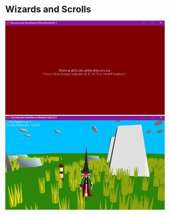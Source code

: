 # Wizards and Scrolls

![start screen](./images/start_screen.png "Start Screen")
![gameplay screen](./images/gameplay.png "Gameplay Screen")
